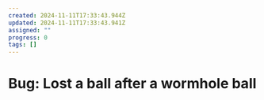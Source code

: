 ```yaml
---
created: 2024-11-11T17:33:43.944Z
updated: 2024-11-11T17:33:43.941Z
assigned: ""
progress: 0
tags: []
---
```


# Bug: Lost a ball after a wormhole ball
